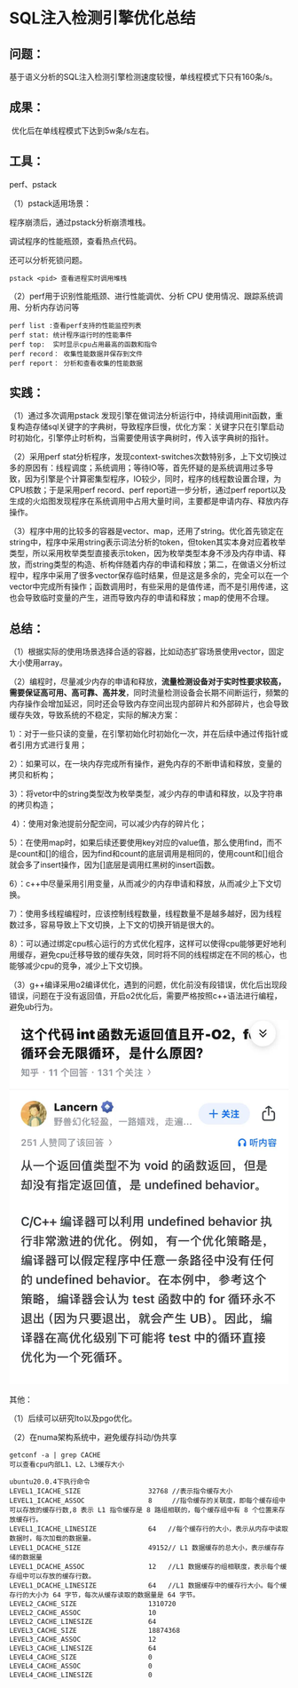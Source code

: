 # SQL注入检测引擎优化总结

## 问题：

​		基于语义分析的SQL注入检测引擎检测速度较慢，单线程模式下只有160条/s。

## 成果：

​		优化后在单线程模式下达到5w条/s左右。

## 工具：

perf、pstack

（1）pstack适用场景：

程序崩溃后，通过pstack分析崩溃堆栈。

调试程序的性能瓶颈，查看热点代码。

还可以分析死锁问题。

```
pstack <pid> 查看进程实时调用堆栈
```

（2）perf用于识别性能瓶颈、进行性能调优、分析 CPU 使用情况、跟踪系统调用、分析内存访问等

```
perf list :查看perf支持的性能监控列表
perf stat: 统计程序运行时的性能事件
perf top:  实时显示cpu占用最高的函数和指令
perf record： 收集性能数据并保存到文件
perf report： 分析和查看收集的性能数据
```

## 实践：

（1）通过多次调用pstack <pid> 发现引擎在做词法分析运行中，持续调用init函数，重复构造存储sql关键字的字典树，导致程序巨慢，优化方案：关键字只在引擎启动时初始化，引擎停止时析构，当需要使用该字典树时，传入该字典树的指针。

（2）采用perf stat分析程序，发现context-switches次数特别多，上下文切换过多的原因有：线程调度；系统调用；等待IO等，首先怀疑的是系统调用过多导致，因为引擎是个计算密集型程序，IO较少，同时，程序的线程数设置合理，为CPU核数；于是采用perf record、perf report进一步分析，通过perf report以及生成的火焰图发现程序在系统调用中占用大量时间，主要都是申请内存、释放内存操作。

（3）程序中用的比较多的容器是vector、map，还用了string。优化首先锁定在string中，程序中采用string表示词法分析的token，但token其实本身对应着枚举类型，所以采用枚举类型直接表示token，因为枚举类型本身不涉及内存申请、释放，而string类型的构造、析构伴随着内存的申请和释放；第二，在做语义分析过程中，程序中采用了很多vector保存临时结果，但是这是多余的，完全可以在一个vector中完成所有操作；函数调用时，有些采用的是值传递，而不是引用传递，这也会导致临时变量的产生，进而导致内存的申请和释放；map的使用不合理。

## 总结：

（1）根据实际的使用场景选择合适的容器，比如动态扩容场景使用vector，固定大小使用array。

（2）编程时，尽量减少内存的申请和释放，**流量检测设备对于实时性要求较高，需要保证高可用、高可靠、高并发**，同时流量检测设备会长期不间断运行，频繁的内存操作会增加延迟，同时还会导致内存空间出现内部碎片和外部碎片，也会导致缓存失效，导致系统的不稳定，实际的解决方案：

​			1）：对于一些只读的变量，在引擎初始化时初始化一次，并在后续中通过传指针或者引用方式进行复用；

​			2）：如果可以，在一块内存完成所有操作，避免内存的不断申请和释放，变量的拷贝和析构；

​			3）：将vetor中的string类型改为枚举类型，减少内存的申请和释放，以及字符串的拷贝构造；

​			4）：使用对象池提前分配空间，可以减少内存的碎片化；

​			5）：在使用map时，如果后续还要使用key对应的value值，那么使用find，而不是count和[]的组合，因为find和count的底层调用是相同的，使用count和[]组合就会多了insert操作，因为[]底层是调用红黑树的insert函数。

​			6）：c++中尽量采用引用变量，从而减少的内存申请和释放，从而减少上下文切换。

​			7）：使用多线程编程时，应该控制线程数量，线程数量不是越多越好，因为线程数过多，容易导致上下文切换，上下文的切换开销是很大的。

​			8）：可以通过绑定cpu核心运行的方式优化程序，这样可以使得cpu能够更好地利用缓存，避免cpu迁移导致的缓存失效，同时将不同的线程绑定在不同的核心，也能够减少cpu的竞争，减少上下文切换。

（3）g++编译采用o2编译优化，遇到的问题，优化前没有段错误，优化后出现段错误，问题在于没有返回值，开启o2优化后，需要严格按照c++语法进行编程，避免ub行为。

![Alt text](https://github.com/wgdupup/notes/blob/main/assets/1.jpg)

其他：

（1）后续可以研究lto以及pgo优化。

（2）在numa架构系统中，避免缓存抖动/伪共享

```
getconf -a | grep CACHE
可以查看cpu内部L1、L2、L3缓存大小
```

```
ubuntu20.0.4下执行命令
LEVEL1_ICACHE_SIZE                 32768 //表示指令缓存大小
LEVEL1_ICACHE_ASSOC                8     //指令缓存的关联度，即每个缓存组中可以存放的缓存行数,8 表示 L1 指令缓存是 8 路组相联的，每个缓存组中有 8 个位置来存放缓存行。
LEVEL1_ICACHE_LINESIZE             64	//每个缓存行的大小，表示从内存中读取数据时，每次加载的数据量。
LEVEL1_DCACHE_SIZE                 49152// L1 数据缓存的总大小，表示缓存存储的数据量
LEVEL1_DCACHE_ASSOC                12	//L1 数据缓存的组相联度，表示每个缓存组中可以存放的缓存行数。
LEVEL1_DCACHE_LINESIZE             64	//L1 数据缓存中的缓存行大小。每个缓存行的大小为 64 字节，每次从缓存读取的数据量是 64 字节。
LEVEL2_CACHE_SIZE                  1310720
LEVEL2_CACHE_ASSOC                 10
LEVEL2_CACHE_LINESIZE              64
LEVEL3_CACHE_SIZE                  18874368
LEVEL3_CACHE_ASSOC                 12
LEVEL3_CACHE_LINESIZE              64
LEVEL4_CACHE_SIZE                  0
LEVEL4_CACHE_ASSOC                 0
LEVEL4_CACHE_LINESIZE              0
```

